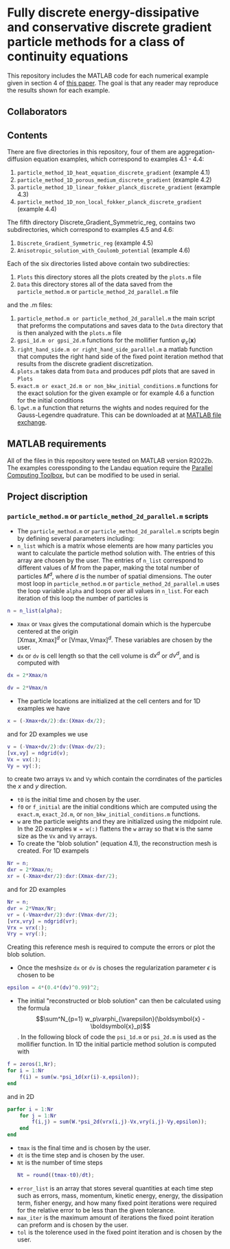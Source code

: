 # Fully discrete energy-dissipative and conservative discrete gradient particle methods for a class of continuity equations
This repository includes the MATLAB code for each numerical example given in section 4 of 
[this paper](https://arxiv.org/abs/2407.00533).  The goal is that any reader may reproduce the results shown for each example.  

## Collaborators 


## Contents 

There are five directories in this repository, four of them are aggregation-diffusion equation examples, which correspond to examples 4.1 - 4.4:
1. `particle_method_1D_heat_equation_discrete_gradient` (example 4.1)
2. `particle_method_1D_porous_medium_discrete_gradient` (example 4.2)
3. `particle_method_1D_linear_fokker_planck_discrete_gradient` (example 4.3)
4. `particle_method_1D_non_local_fokker_planck_discrete_gradient` (example 4.4)

The fifth directory Discrete_Gradient_Symmetric_reg, contains two subdirectories, which correspond to examples 4.5 and 4.6:

1. `Discrete_Gradient_Symmetric_reg` (example 4.5)
2. `Anisotropic_solution_with_Coulomb_potential` (example 4.6)

Each of the six directories listed above contain two subdirecties:
1. `Plots` this directory stores all the plots created by the `plots.m` file 
2. `Data` this directory stores all of the data saved from the `particle_method.m` or `particle_method_2d_parallel.m` file

and the .m files:
1. `particle_method.m or particle_method_2d_parallel.m` the main script that preforms the computations and saves data to the `Data` directory
    that is then analyzed with the `plots.m` file
3. `gpsi_1d.m or gpsi_2d.m` functions for the mollifier funtion $\varphi_{\varepsilon}(\boldsymbol{x})$
4. `right_hand_side.m or right_hand_side_parallel.m` a matlab function that computes the right hand side of the fixed point
   iteration method that results from the discrete gradient discretization.  
5. `plots.m` takes data from `Data` and produces pdf plots that are saved in `Plots`
6. `exact.m or exact_2d.m or non_bkw_initial_conditions.m` functions for the exact solution for the given example or for example 4.6
   a function for the initial conditions
8. `lgwt.m` a function that returns the wights and nodes required for the Gauss-Legendre quadrature.  This can be downloaded at
   at [MATLAB file exchange](https://www.mathworks.com/matlabcentral/fileexchange/4540-legendre-gauss-quadrature-weights-and-nodes).

## MATLAB requirements

All of the files in this repository were tested on MATLAB version R2022b.  The examples coressponding to the Landau equation require the [Parallel Computing Toolbox](https://www.mathworks.com/products/parallel-computing.html), but can be modified to be used in serial. 

## Project discription

### `particle_method.m` or `particle_method_2d_parallel.m` scripts

- The `particle_method.m` or `particle_method_2d_parallel.m` scripts begin by defining several parameters including:
- `n_list` which is a matrix whose elements are how many particles you want to calculate the particle method solution with.  The entries of this array are chosen by the user.  The entries of `n_list` correspond to different values of $M$ from the paper, making the total number of particles $M^d$, where $d$ is the number of spatial dimensions.  The outer most loop in `particle_method.m` or `particle_method_2d_parallel.m` uses the loop variable `alpha` and loops over all values in `n_list`.  For each iteration of this loop the number of particles is
```matlab
n = n_list(alpha);
```
- `Xmax` or `Vmax` gives the computational domain which is the hypercube centered at the origin               
$[\mbox{Xmax},\mbox{Xmax}]^d$ or $[\mbox{Vmax},\mbox{Vmax}]^d$. These variables are chosen by the user.
- `dx` or `dv` is cell length so that the cell volume is $dx^d$ or $dv^d$, and is computed with
```matlab
dx = 2*Xmax/n
```
```matlab
dv = 2*Vmax/n
```
- The particle locations are initialized at the cell centers and for 1D examples we have
```matlab
x = (-Xmax+dx/2):dx:(Xmax-dx/2);
```
and for 2D examples we use
```matlab
v = (-Vmax+dv/2):dv:(Vmax-dv/2);
[vx,vy] = ndgrid(v);
Vx = vx(:);
Vy = vy(:);
```
to create two arrays `Vx` and `Vy` which contain the corrdinates of the particles the $x$ and $y$ 
direction.
- `t0` is the initial time and chosen by the user.
- `f0` or `f_initial` are the initial conditions which are computed using the `exact.m`, `exact_2d.m`, or `non_bkw_initial_conditions.m` functions.  
- `w` are the particle weights and they are initialized using the midpoint rule.  In the 2D examples `W = w(:)` flattens the `w` array so that `W` is the same size as the `Vx` and `Vy` arrays. 
- To create the "blob solution" (equation 4.1), the reconstruction mesh is created.  For 1D exampels
```matlab
Nr = n;
dxr = 2*Xmax/n; 
xr = (-Xmax+dxr/2):dxr:(Xmax-dxr/2); 
```
   
and for 2D examples
```matlab
Nr = n;
dvr = 2*Vmax/Nr;
vr = (-Vmax+dvr/2):dvr:(Vmax-dvr/2); 
[vrx,vry] = ndgrid(vr);
Vrx = vrx(:);
Vry = vry(:);
```
Creating this reference mesh is required to compute the errors or plot the blob solution.
- Once the meshsize `dx` or `dv` is choses the regularization parameter $\epsilon$ is chosen to be
```matlab
epsilon = 4*(0.4*(dv)^0.99)^2;
```
- The initial "reconstructed or blob solution" can then be calculated using the formula $$\sum^N_{p=1} w_p\varphi_{\varepsilon}(\boldsymbol{x} - \boldsymbol{x}_p)$$.  In the following block of code     the `psi_1d.m` or `psi_2d.m` is used as the mollifier function.  In 1D the initial particle method solution is computed with
```matlab
f = zeros(1,Nr);
for i = 1:Nr
    f(i) = sum(w.*psi_1d(xr(i)-x,epsilon));
end
```
and in 2D
```matlab
parfor i = 1:Nr
    for j = 1:Nr
        f(i,j) = sum(W.*psi_2d(vrx(i,j)-Vx,vry(i,j)-Vy,epsilon));
    end
end
```
- `tmax` is the final time and is chosen by the user.
- `dt` is the time step and is chosen by the user.
- `Nt` is the number of time steps
  ```matlab
  Nt = round((tmax-t0)/dt);
  ```
- `error_list` is an array that stores several quantities at each time step such as errors, mass, momentum, kinetic energy,
   energy, the dissipation term, fisher energy, and how many fixed point iterations were required for the relative error to
   be less than the given tolerance.
- `max_iter` is the maximum amount of iterations the fixed point iteration can preform and is chosen by the user.
- `tol` is the tolerence used in the fixed point iteration and is chosen by the user.
    



